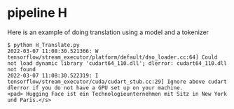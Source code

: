 # pipeline H

Here is an example of doing translation using a model and a tokenizer

```
$ python H_Translate.py
2022-03-07 11:08:30.521366: W tensorflow/stream_executor/platform/default/dso_loader.cc:64] Could not load dynamic library 'cudart64_110.dll'; dlerror: cudart64_110.dll not found
2022-03-07 11:08:30.522319: I tensorflow/stream_executor/cuda/cudart_stub.cc:29] Ignore above cudart dlerror if you do not have a GPU set up on your machine.
<pad> Hugging Face ist ein Technologieunternehmen mit Sitz in New York und Paris.</s>
```